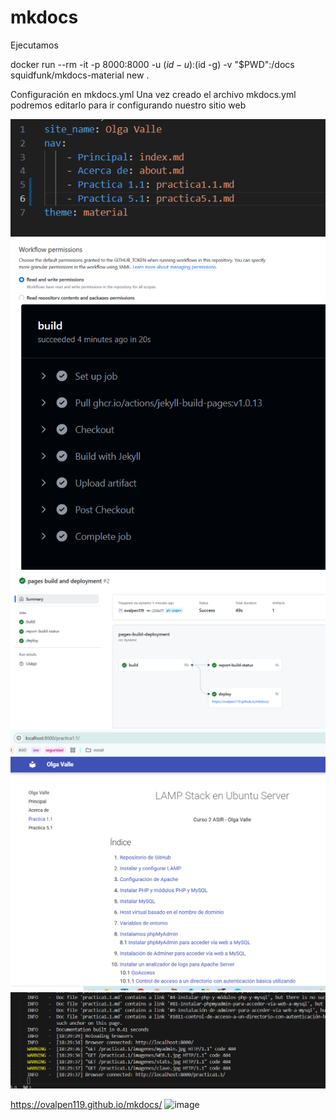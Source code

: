 # mkdocs
Ejecutamos 

docker run --rm -it -p 8000:8000 -u $(id -u):$(id -g) -v "$PWD":/docs squidfunk/mkdocs-material new .

Configuración en mkdocs.yml
Una vez creado el archivo mkdocs.yml podremos editarlo para ir configurando nuestro sitio web

![alt text](image-4.png)
![alt text](image.png)
![alt text](image-5.png)
![alt text](image-1.png)
![alt text](image-2.png)
![alt text](image-3.png)

https://ovalpen119.github.io/mkdocs/
![image](https://github.com/user-attachments/assets/f7d3c37a-94ff-4238-aa7e-2eed87fa9264)
